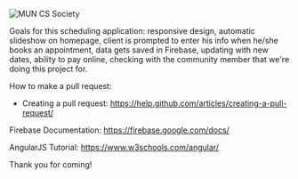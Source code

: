 ![MUN CS Society](https://blog.muncompsci.ca/wp-content/uploads/2017/09/logo-2.png)

Goals for this scheduling application: responsive design, automatic slideshow on homepage, client is prompted to enter his info when he/she books an appointment, data gets saved in Firebase, updating with new dates, ability to pay online, checking with the community member that we're doing this project for. 

How to make a pull request: 
- Creating a pull request: https://help.github.com/articles/creating-a-pull-request/

Firebase Documentation: 
https://firebase.google.com/docs/

AngularJS Tutorial: 
https://www.w3schools.com/angular/

Thank you for coming!
